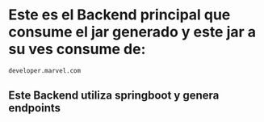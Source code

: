 # Este es el Backend principal que consume el jar generado y este jar a su ves consume de:

    developer.marvel.com

## Este Backend utiliza springboot y genera endpoints